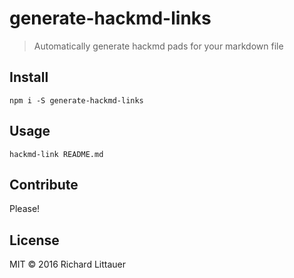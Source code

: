 # generate-hackmd-links

> Automatically generate hackmd pads for your markdown file

## Install

```
npm i -S generate-hackmd-links
```

## Usage

```
hackmd-link README.md
```

## Contribute

Please!

## License

MIT © 2016 Richard Littauer
